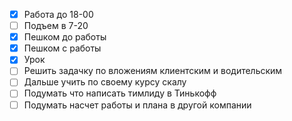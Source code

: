 
- [x] Работа до 18-00
- [ ] Подъем в 7-20
- [x] Пешком до работы
- [x] Пешком с работы
- [x] Урок
- [ ] Решить задачку по вложениям клиентским и водительским
- [ ] Дальше учить по своему курсу скалу
- [ ] Подумать что написать тимлиду в Тинькофф
- [ ] Подумать насчет работы и плана в другой компании
